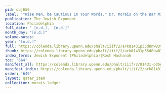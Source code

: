 ```yaml
---
pid: obj650
label: '"Wise Men, be Cautious in Your Words." Dr. Morais on the Bar Mitzvah Ceremony.'
publication: The Jewish Exponent
location: Philadelphia
full_date: " [n.d.],  [n.d.]"
month_day: "[n.d.]"
volume-notes:
year: "[n.d.]"
full: https://colenda.library.upenn.edu/phalt/iiif/2/ark81431p35d8nw83%2FSHA256E-s7151493--9dc209f10ce7993ef8f8394da50432aa7f4111f6fe200b13c01292e6089be09d.jpeg/full/3500,/0/default.jpg
thumb: https://colenda.library.upenn.edu/phalt/iiif/2/ark81431p35d8nw83%2FSHA256E-s7151493--9dc209f10ce7993ef8f8394da50432aa7f4111f6fe200b13c01292e6089be09d.jpeg/full/!200,200/0/default.jpg
index_terms: Jewish Exponent (Philadelphia)|Rosh Hashanah
toc: '664'
manifest_all: https://colenda.library.upenn.edu/phalt/iiif/2/81431-p35d8nw83/manifest
manifest_indiv: https://colenda.library.upenn.edu/phalt/iiif/2/ark81431p35d8nw83%2FSHA256E-s7151493--9dc209f10ce7993ef8f8394da50432aa7f4111f6fe200b13c01292e6089be09d.jpeg
order: '649'
layout: qatar_item
collection: morais-ledger
---
```

